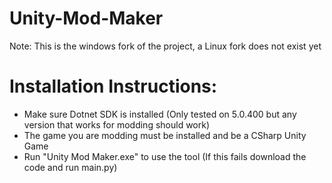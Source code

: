 # Unity-Mod-Maker
Note: This is the windows fork of the project, a Linux fork does not exist yet<br>
<h1>Installation Instructions:</h1>
<ul>
    <li>Make sure Dotnet SDK is installed (Only tested on 5.0.400 but any version that works for modding should work)</li>
    <li>The game you are modding must be installed and be a CSharp Unity Game</li>
    <li>Run "Unity Mod Maker.exe" to use the tool (If this fails download the code and run main.py)</li>
</ul>
